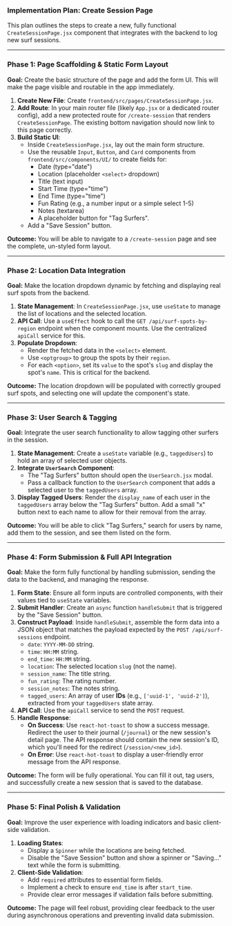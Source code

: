 ### **Implementation Plan: Create Session Page**

This plan outlines the steps to create a new, fully functional `CreateSessionPage.jsx` component that integrates with the backend to log new surf sessions.

---

### **Phase 1: Page Scaffolding & Static Form Layout**

**Goal:** Create the basic structure of the page and add the form UI. This will make the page visible and routable in the app immediately.

1.  **Create New File**: Create `frontend/src/pages/CreateSessionPage.jsx`.
2.  **Add Route**: In your main router file (likely `App.jsx` or a dedicated router config), add a new protected route for `/create-session` that renders `CreateSessionPage`. The existing bottom navigation should now link to this page correctly.
3.  **Build Static UI**:
    *   Inside `CreateSessionPage.jsx`, lay out the main form structure.
    *   Use the reusable `Input`, `Button`, and `Card` components from `frontend/src/components/UI/` to create fields for:
        *   Date (type="date")
        *   Location (placeholder `<select>` dropdown)
        *   Title (text input)
        *   Start Time (type="time")
        *   End Time (type="time")
        *   Fun Rating (e.g., a number input or a simple select 1-5)
        *   Notes (textarea)
        *   A placeholder button for "Tag Surfers".
    *   Add a "Save Session" button.

**Outcome:** You will be able to navigate to a `/create-session` page and see the complete, un-styled form layout.

---

### **Phase 2: Location Data Integration**

**Goal:** Make the location dropdown dynamic by fetching and displaying real surf spots from the backend.

1.  **State Management**: In `CreateSessionPage.jsx`, use `useState` to manage the list of locations and the selected location.
2.  **API Call**: Use a `useEffect` hook to call the `GET /api/surf-spots-by-region` endpoint when the component mounts. Use the centralized `apiCall` service for this.
3.  **Populate Dropdown**:
    *   Render the fetched data in the `<select>` element.
    *   Use `<optgroup>` to group the spots by their `region`.
    *   For each `<option>`, set its `value` to the spot's `slug` and display the spot's `name`. This is critical for the backend.

**Outcome:** The location dropdown will be populated with correctly grouped surf spots, and selecting one will update the component's state.

---

### **Phase 3: User Search & Tagging**

**Goal:** Integrate the user search functionality to allow tagging other surfers in the session.

1.  **State Management**: Create a `useState` variable (e.g., `taggedUsers`) to hold an array of selected user objects.
2.  **Integrate `UserSearch` Component**:
    *   The "Tag Surfers" button should open the `UserSearch.jsx` modal.
    *   Pass a callback function to the `UserSearch` component that adds a selected user to the `taggedUsers` array.
3.  **Display Tagged Users**: Render the `display_name` of each user in the `taggedUsers` array below the "Tag Surfers" button. Add a small "x" button next to each name to allow for their removal from the array.

**Outcome:** You will be able to click "Tag Surfers," search for users by name, add them to the session, and see them listed on the form.

---

### **Phase 4: Form Submission & Full API Integration**

**Goal:** Make the form fully functional by handling submission, sending the data to the backend, and managing the response.

1.  **Form State**: Ensure all form inputs are controlled components, with their values tied to `useState` variables.
2.  **Submit Handler**: Create an `async` function `handleSubmit` that is triggered by the "Save Session" button.
3.  **Construct Payload**: Inside `handleSubmit`, assemble the form data into a JSON object that matches the payload expected by the `POST /api/surf-sessions` endpoint.
    *   `date`: `YYYY-MM-DD` string.
    *   `time`: `HH:MM` string.
    *   `end_time`: `HH:MM` string.
    *   `location`: The selected location `slug` (not the name).
    *   `session_name`: The title string.
    *   `fun_rating`: The rating number.
    *   `session_notes`: The notes string.
    *   `tagged_users`: An array of user **IDs** (e.g., `['uuid-1', 'uuid-2']`), extracted from your `taggedUsers` state array.
4.  **API Call**: Use the `apiCall` service to send the `POST` request.
5.  **Handle Response**:
    *   **On Success**: Use `react-hot-toast` to show a success message. Redirect the user to their journal (`/journal`) or the new session's detail page. The API response should contain the new session's ID, which you'll need for the redirect (`/session/<new_id>`).
    *   **On Error**: Use `react-hot-toast` to display a user-friendly error message from the API response.

**Outcome:** The form will be fully operational. You can fill it out, tag users, and successfully create a new session that is saved to the database.

---

### **Phase 5: Final Polish & Validation**

**Goal:** Improve the user experience with loading indicators and basic client-side validation.

1.  **Loading States**:
    *   Display a `Spinner` while the locations are being fetched.
    *   Disable the "Save Session" button and show a spinner or "Saving..." text while the form is submitting.
2.  **Client-Side Validation**:
    *   Add `required` attributes to essential form fields.
    *   Implement a check to ensure `end_time` is after `start_time`.
    *   Provide clear error messages if validation fails before submitting.

**Outcome:** The page will feel robust, providing clear feedback to the user during asynchronous operations and preventing invalid data submission.
